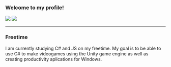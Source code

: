 <!-- Introduction -->

### Welcome to my profile!

</p>

<!-- My Shields -->

![](https://img.shields.io/badge/OS-Windows-informational?style=flat&logo=<LOGO_NAME>&logoColor=white&color=c03f8f)
![](https://img.shields.io/badge/editor-Visual_Studio-informational?style=flat&logo=<LOGO_NAME>&logoColor=white&color=c03f8f)

<!-- Importance of open source -->
 ---
 
### Freetime
I am currently studying C# and JS on my freetime. My goal is to be able to use C# to make videogames using the Unity game engine as well as creating productivity aplications for Windows.

